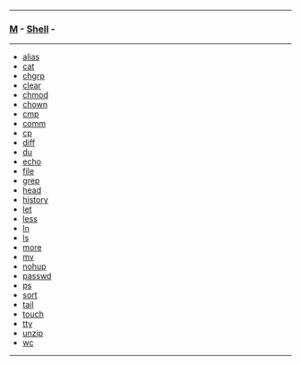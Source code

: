 
---

### [M](https://github.com/ttltrk/TTT/blob/master/menu.md) - [Shell]() -

---

* [alias]()
* [cat]()
* [chgrp]()
* [clear]()
* [chmod]()
* [chown]()
* [cmp]()
* [comm]()
* [cp]()
* [diff]()
* [du]()
* [echo]()
* [file]()
* [grep]()
* [head]()
* [history]()
* [let]()
* [less]()
* [ln]()
* [ls]()
* [more]()
* [mv]()
* [nohup]()
* [passwd]()
* [ps]()
* [sort]()
* [tail]()
* [touch]()
* [tty]()
* [unzip]()
* [wc]()

---
